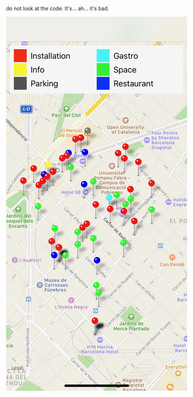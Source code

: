 do not look at the code. It's... ah... it's bad.

![screenshot](https://github.com/Tovkal/Llum2019/blob/master/IMG_3358.jpg)
